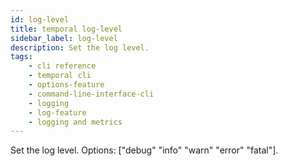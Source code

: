 ```yaml
---
id: log-level
title: temporal log-level
sidebar_label: log-level
description: Set the log level.
tags: 
    - cli reference
    - temporal cli
    - options-feature
    - command-line-interface-cli
    - logging
    - log-feature
    - logging and metrics
---
```


Set the log level.
Options: ["debug" "info" "warn" "error" "fatal"].
